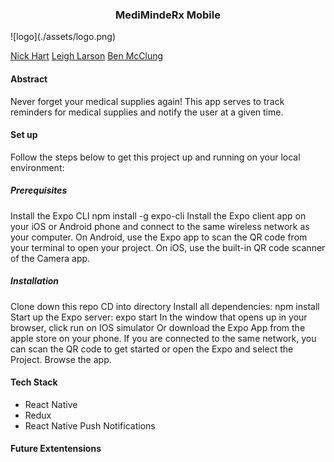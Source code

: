   <h3 align="center">MediMindeRx Mobile</h3> 
![logo](./assets/logo.png)</br>

[Nick Hart](https://github.com/nickhartdev)
[Leigh Larson](https://github.com/leighlars)
[Ben McClung](https://github.com/AurumValian)

#### Abstract
Never forget your medical supplies again! This app serves to track reminders for medical supplies and notify the user at a given time. 

#### Set up 
Follow the steps below to get this project up and running on your local environment:

##### Prerequisites
Install the Expo CLI npm install -g expo-cli
Install the Expo client app on your iOS or Android phone and connect to the same wireless network as your computer. On Android, use the Expo app to scan the QR code from your terminal to open your project. On iOS, use the built-in QR code scanner of the Camera app.

##### Installation
Clone down this repo
CD into directory
Install all dependencies: npm install
Start up the Expo server: expo start
In the window that opens up in your browser, click run on IOS simulator
Or download the Expo App from the apple store on your phone. If you are connected to the same network, you can scan the QR code to get started or open the Expo and select the Project.
Browse the app.

#### Tech Stack 
- React Native
- Redux
- React Native Push Notifications

#### Future Extentensions
